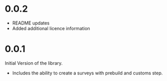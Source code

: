 # 0.0.2

- README updates
- Added additional licence information

# 0.0.1

Initial Version of the library.

- Includes the ability to create a surveys with prebuild and customs step.